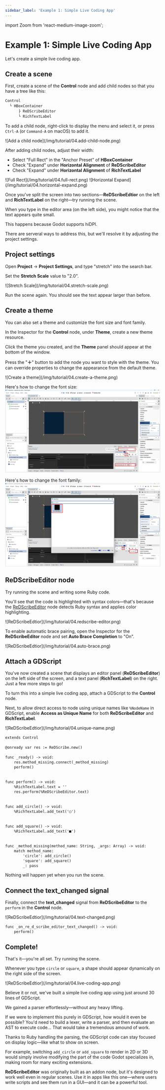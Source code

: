 ```yaml
---
sidebar_label: 'Example 1: Simple Live Coding App'
---
```

import Zoom from 'react-medium-image-zoom';

# Example 1: Simple Live Coding App

Let's create a simple live coding app.

## Create a scene

First, create a scene of the **Control** node and add child nodes so that you have a tree like this:

```txt title="Node tree"
Control
  └ HBoxContainer
      ├ ReDScribeEditor
      └ RichTextLabel
```

To add a child node, right-click to display the menu and select it, or press `Ctrl-A` (or `Command-A` on macOS) to add it.

<Zoom>
![Add a child node](/img/tutorial/04.add-child-node.png)
</Zoom>

After adding child nodes, adjust their width:
* Select "Full Rect" in the "Anchor Preset" of **HBoxContainer**
* Check "Expand" under **Horizontal Alignment** of **ReDScribeEditor**
* Check "Expand" under **Horizontal Alignment** of **RichTextLabel**

<Zoom>
![Full Rect](/img/tutorial/04.full-rect.png)
</Zoom>

<Zoom>
![Horizontal Expand](/img/tutorial/04.horizontal-expand.png)
</Zoom>

Once you've split the screen into two sections—**ReDScribeEdtior** on the left and **RichTextLabel** on the right—try running the scene.

When you type in the editor area (on the left side), you might notice that the text appears quite small.

This happens because Godot supports hiDPI.

There are serveral ways to address this, but we'll resolve it by adjusting the project settings.


## Project settings

Open **Project** → **Project Settings**, and type "stretch" into the search bar.

Set the **Stretch Scale** value to "2.0".

<Zoom>
![Stretch Scale](/img/tutorial/04.stretch-scale.png)
</Zoom>

Run the scene again. You should see the text appear larger than before.


## Create a theme

You can also set a theme and customize the font size and font family.

In the Inspector for the **Control** node, under **Theme**, create a new theme resource.

Click the theme you created, and the **Theme** panel should appear at the bottom of the window.

Press the "**＋**" button to add the node you want to style with the theme.
You can override properties to change the appearance from the default theme.

<Zoom>
![Create a theme](/img/tutorial/04.create-a-theme.png)
</Zoom>

Here's how to change the font size:
<Zoom>
![Change the font size](/img/tutorial/04.change-font-size.png)
</Zoom>

Here's how to change the font family:
<Zoom>
![Change the font family](/img/tutorial/04.apply-font.png)
</Zoom>


## ReDScribeEditor node

Try running the scene and writing some Ruby code.

You'll see that the code is highlighted with syntax colors—that's because the [ReDScribeEditor](https://github.com/tkmfujise/ReDScribe/blob/main/demo/addons/redscribe/src/editor/editor.gd) node detects Ruby syntax and applies color highlighting.

<Zoom>
![ReDScribeEdtior](/img/tutorial/04.redscribe-editor.png)
</Zoom>

To enable automatic brace pairing, open the Inspector for the **ReDScribeEditor** node and set **Auto Brace Completion** to "On".

<Zoom>
![ReDScribeEdtior](/img/tutorial/04.auto-brace.png)
</Zoom>


## Attach a GDScript

You've now created a scene that displays an editor panel (**ReDScribeEditor**) on the left side of the screen, and a text panel (**RichTextLabel**) on the right.
Just a few more steps to go!

To turn this into a simple live coding app, attach a GDScript to the **Control** node.

Next, to allow direct access to node using unique names like `%NodeName` in GDScript, enable **Access as Unique Name** for both **ReDScribeEditor** and **RichTextLabel**.

<Zoom>
![ReDScribeEdtior](/img/tutorial/04.unique-name.png)
</Zoom>

```gdscript
extends Control

@onready var res := ReDScribe.new()

func _ready() -> void:
	res.method_missing.connect(_method_missing)
	perform()


func perform() -> void:
	%RichTextLabel.text = ''
	res.perform(%ReDScribeEditor.text)


func add_circle() -> void:
	%RichTextLabel.add_text('◯')


func add_square() -> void:
	%RichTextLabel.add_text('■')


func _method_missing(method_name: String, _args: Array) -> void:
	match method_name:
		'circle': add_circle()
		'square': add_square()
		_: pass
```

Nothing will happen yet when you run the scene.


## Connect the text_changed signal

Finally, connect the **text_changed** signal from **ReDScribeEditor** to the `perform` in the **Control** node.

<Zoom>
![ReDScribeEdtior](/img/tutorial/04.text-changed.png)
</Zoom>

```gdscript
func _on_re_d_scribe_editor_text_changed() -> void:
	perform()
```

## Complete!

That's it—you're all set. Try running the scene.

Whenever you type `circle` or `square`, a shape should appear dynamically on the right side of the screen.

<Zoom>
![ReDScribeEdtior](/img/tutorial/04.live-coding-app.png)
</Zoom>

Believe it or not, we've built a simple live coding app using just around 30 lines of GDScript.

We gained a parser effortlessly—without any heavy lifting.

If we were to implement this purely in GDScript, how would it even be possible?
You'd need to build a lexer, write a parser, and then evaluate an AST to execute code...
That would take a tremendous amound of work.

Thanks to Ruby handling the parsing, the GDScript code can stay focused on display logic—like what to show on screen.

For example, switching `add_circle` or `add_square` to render in 2D or 3D would simply involve modifying the part of the code Godot specializes in, making room for many exciting extensions.

**ReDScribeEditor** was originally built as an addon node, but it's designed to work well even in regular scenes.
Use it in apps like this one—where users write scripts and see them run in a GUI—and it can be a powerful tool.
